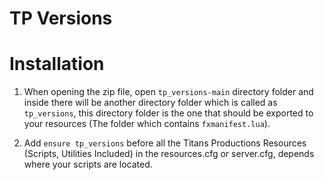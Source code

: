 # TP Versions

# Installation

1. When opening the zip file, open `tp_versions-main` directory folder and inside there will be another directory folder which is called as `tp_versions`, this directory folder is the one that should be exported to your resources (The folder which contains `fxmanifest.lua`).

2. Add `ensure tp_versions` before all the Titans Productions Resources (Scripts, Utilities Included) in the resources.cfg or server.cfg, depends where your scripts are located.


